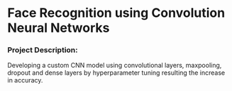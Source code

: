 # Face Recognition using Convolution Neural Networks

### Project Description:
Developing a custom CNN model using convolutional layers, maxpooling, dropout and dense layers by hyperparameter tuning resulting the increase in accuracy.


